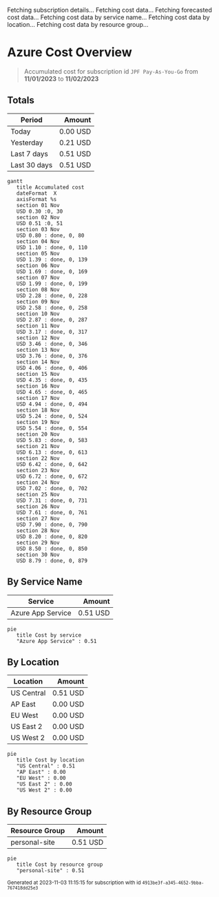 Fetching subscription details...
Fetching cost data...
Fetching forecasted cost data...
Fetching cost data by service name...
Fetching cost data by location...
Fetching cost data by resource group...
# Azure Cost Overview

> Accumulated cost for subscription id `JPF Pay-As-You-Go` from **11/01/2023** to **11/02/2023**

## Totals

|Period|Amount|
|---|---:|
|Today|0.00 USD|
|Yesterday|0.21 USD|
|Last 7 days|0.51 USD|
|Last 30 days|0.51 USD|

```mermaid
gantt
   title Accumulated cost
   dateFormat  X
   axisFormat %s
   section 01 Nov
   USD 0.30 :0, 30
   section 02 Nov
   USD 0.51 :0, 51
   section 03 Nov
   USD 0.80 : done, 0, 80
   section 04 Nov
   USD 1.10 : done, 0, 110
   section 05 Nov
   USD 1.39 : done, 0, 139
   section 06 Nov
   USD 1.69 : done, 0, 169
   section 07 Nov
   USD 1.99 : done, 0, 199
   section 08 Nov
   USD 2.28 : done, 0, 228
   section 09 Nov
   USD 2.58 : done, 0, 258
   section 10 Nov
   USD 2.87 : done, 0, 287
   section 11 Nov
   USD 3.17 : done, 0, 317
   section 12 Nov
   USD 3.46 : done, 0, 346
   section 13 Nov
   USD 3.76 : done, 0, 376
   section 14 Nov
   USD 4.06 : done, 0, 406
   section 15 Nov
   USD 4.35 : done, 0, 435
   section 16 Nov
   USD 4.65 : done, 0, 465
   section 17 Nov
   USD 4.94 : done, 0, 494
   section 18 Nov
   USD 5.24 : done, 0, 524
   section 19 Nov
   USD 5.54 : done, 0, 554
   section 20 Nov
   USD 5.83 : done, 0, 583
   section 21 Nov
   USD 6.13 : done, 0, 613
   section 22 Nov
   USD 6.42 : done, 0, 642
   section 23 Nov
   USD 6.72 : done, 0, 672
   section 24 Nov
   USD 7.02 : done, 0, 702
   section 25 Nov
   USD 7.31 : done, 0, 731
   section 26 Nov
   USD 7.61 : done, 0, 761
   section 27 Nov
   USD 7.90 : done, 0, 790
   section 28 Nov
   USD 8.20 : done, 0, 820
   section 29 Nov
   USD 8.50 : done, 0, 850
   section 30 Nov
   USD 8.79 : done, 0, 879
```

## By Service Name

|Service|Amount|
|---|---:|
|Azure App Service|0.51 USD|

```mermaid
pie
   title Cost by service
   "Azure App Service" : 0.51
```

## By Location

|Location|Amount|
|---|---:|
|US Central|0.51 USD|
|AP East|0.00 USD|
|EU West|0.00 USD|
|US East 2|0.00 USD|
|US West 2|0.00 USD|

```mermaid
pie
   title Cost by location
   "US Central" : 0.51
   "AP East" : 0.00
   "EU West" : 0.00
   "US East 2" : 0.00
   "US West 2" : 0.00
```

## By Resource Group

|Resource Group|Amount|
|---|---:|
|personal-site|0.51 USD|

```mermaid
pie
   title Cost by resource group
   "personal-site" : 0.51
```

<sup>Generated at 2023-11-03 11:15:15 for subscription with id `4913be3f-a345-4652-9bba-767418dd25e3`</sup>
